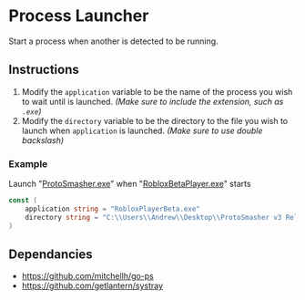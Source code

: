 # Process Launcher
Start a process when another is detected to be running. 

## Instructions

1. Modify the `application` variable to be the name of the process you wish to wait until is launched. _(Make sure to include the extension, such as `.exe`)_
2. Modify the `directory` variable to be the directory to the file you wish to launch when `application` is launched. _(Make sure to use double backslash)_

### Example

Launch "[ProtoSmasher.exe](https://protosmasher.net/)" when "[RobloxBetaPlayer.exe](https://www.roblox.com/download/client)" starts

```go
const (
	application string = "RobloxPlayerBeta.exe"
	directory string = "C:\\Users\\Andrew\\Desktop\\ProtoSmasher v3 Release\\ProtoSmasher.exe"
)
```

## Dependancies
* https://github.com/mitchellh/go-ps
* https://github.com/getlantern/systray
